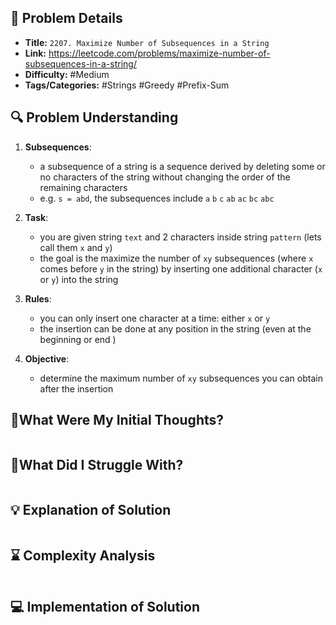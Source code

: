 ## 📝 Problem Details

- **Title:** `2207. Maximize Number of Subsequences in a String`
- **Link:** https://leetcode.com/problems/maximize-number-of-subsequences-in-a-string/
- **Difficulty:** #Medium 
- **Tags/Categories:** #Strings #Greedy #Prefix-Sum 

## 🔍 Problem Understanding

1. **Subsequences**:
	- a subsequence of a string is a sequence derived by deleting some or no characters of the string without changing the order of the remaining characters
	- e.g. `s = abd`, the subsequences include `a` `b` `c` `ab` `ac` `bc` `abc`

2. **Task**:
	- you are given string `text` and 2 characters inside string `pattern` (lets call them `x` and `y`)
	- the goal is the maximize the number of `xy` subsequences (where `x` comes before `y` in the string) by inserting one additional character (`x` or `y`) into the string

3. **Rules**:
	- you can only insert one character at a time: either `x` or `y`
	- the insertion can be done at any position in the string (even at the beginning or end )

4. **Objective**:
	- determine the maximum number of `xy` subsequences you can obtain after the insertion

## 💭What Were My Initial Thoughts?

```

```

## 🤔What Did I Struggle With?

```

```

## 💡 Explanation of Solution

```

```

## ⌛ Complexity Analysis

```

```

## 💻 Implementation of Solution

```cpp

```